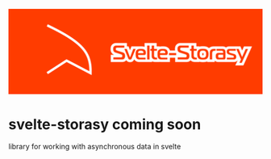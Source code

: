 ![React Query Header](https://github.com/Naboska/svelte-storasy/raw/main/media/logo.png)

# svelte-storasy coming soon
library for working with asynchronous data in svelte
